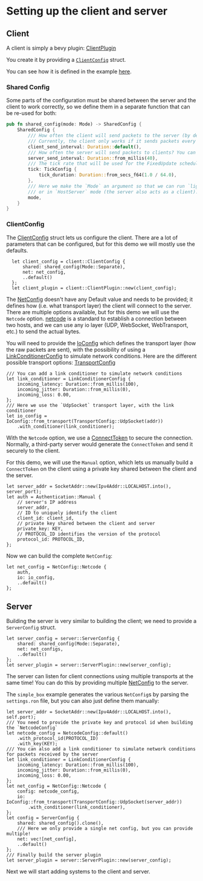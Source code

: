 # Setting up the client and server

## Client

A client is simply a bevy plugin: [ClientPlugin](https://docs.rs/lightyear/latest/lightyear/client/plugin/struct.ClientPlugin.html)

You create it by providing a [`ClientConfig`](https://docs.rs/lightyear/latest/lightyear/client/config/struct.ClientConfig.html) struct.

You can see how it is defined in the example [here](https://github.com/cBournhonesque/lightyear/blob/main/examples/simple_box/src/main.rs#L175).

### Shared Config

Some parts of the configuration must be shared between the server and the client to work correctly, so we define them in a separate function that can be re-used for both:
```rust
pub fn shared_config(mode: Mode) -> SharedConfig {
    SharedConfig {
        /// How often the client will send packets to the server (by default it is every frame).
        /// Currently, the client only works if it sends packets every frame, for proper input handling.
        client_send_interval: Duration::default(),
        /// How often the server will send packets to clients? You can reduce this to save bandwidth.
        server_send_interval: Duration::from_millis(40),
        /// The tick rate that will be used for the FixedUpdate schedule
        tick: TickConfig {
            tick_duration: Duration::from_secs_f64(1.0 / 64.0),
        },
        /// Here we make the `Mode` an argument so that we can run `lightyear` either in `Separate` mode (distinct client and server apps)
        /// or in `HostServer` mode (the server also acts as a client).
        mode,
    }
}
```

### ClientConfig

The [ClientConfig](https://docs.rs/lightyear/latest/lightyear/client/config/struct.ClientConfig.html) struct lets us configure the client. There are a lot of parameters that can be configured,
but for this demo we will mostly use the defaults.

```rust,noplayground
  let client_config = client::ClientConfig {
      shared: shared_config(Mode::Separate),
      net: net_config,
      ..default()
  };
  let client_plugin = client::ClientPlugin::new(client_config);
```

The [NetConfig](https://docs.rs/lightyear/latest/lightyear/prelude/client/enum.NetConfig.html) doesn't have any Default value and needs to be provided; it defines how (i.e. what transport layer) the client will connect to the server.
There are multiple options available, but for this demo we will use the `Netcode` option.
[netcode](https://github.com/mas-bandwidth/netcode/blob/main/STANDARD.md) is a standard to establish a connection between two hosts, and we can use any io layer (UDP, WebSocket, WebTransport, etc.) to send the actual bytes.

You will need to provide the [IoConfig](https://docs.rs/lightyear/latest/lightyear/transport/io/struct.IoConfig.html) which defines the transport layer (how the raw packets are sent),
with the possibility of using a [LinkConditionerConfig](https://docs.rs/lightyear/latest/lightyear/prelude/struct.LinkConditionerConfig.html) to simulate network conditions.
Here are the different possible transport options: [TransportConfig](https://docs.rs/lightyear/latest/lightyear/transport/io/enum.TransportConfig.html)


```rust,noplayground
/// You can add a link conditioner to simulate network conditions
let link_conditioner = LinkConditionerConfig {
    incoming_latency: Duration::from_millis(100),
    incoming_jitter: Duration::from_millis(0),
    incoming_loss: 0.00,
};
/// Here we use the `UdpSocket` transport layer, with the link conditioner
let io_config = IoConfig::from_transport(TransportConfig::UdpSocket(addr))
    .with_conditioner(link_conditioner);
```

With the `Netcode` option, we use a [ConnectToken](https://docs.rs/lightyear/latest/lightyear/connection/netcode/struct.ConnectToken.html) to secure the connection.
Normally, a third-party server would generate the `ConnectToken` and send it securely to the client.

For this demo, we will use the `Manual` option, which lets us manually build a `ConnectToken` on the client using a private key shared between the client and the server.

```rust,noplayground
let server_addr = SocketAddr::new(Ipv4Addr::LOCALHOST.into(), server_port);
let auth = Authentication::Manual {
    // server's IP address
    server_addr,
    // ID to uniquely identify the client
    client_id: client_id,
    // private key shared between the client and server
    private_key: KEY,
    // PROTOCOL_ID identifies the version of the protocol
    protocol_id: PROTOCOL_ID,
};
```

Now we can build the complete `NetConfig`:
```rust,noplayground
let net_config = NetConfig::Netcode {
    auth,
    io: io_config,
    ..default()
};
```


## Server

Building the server is very similar to building the client; we need to provide a `ServerConfig` struct.
```rust,noplayground
let server_config = server::ServerConfig {
    shared: shared_config(Mode::Separate),
    net: net_configs,
    ..default()
};
let server_plugin = server::ServerPlugin::new(server_config);
```

The server can listen for client connections using multiple transports at the same time!
You can do this by providing multiple [NetConfig](https://docs.rs/lightyear/latest/lightyear/prelude/server/enum.NetConfig.html) to the server.

The `simple_box` example generates the various `NetConfig`s by parsing the `settings.ron` file, but you can also just
define them manually:

```rust,noplaground
let server_addr = SocketAddr::new(Ipv4Addr::LOCALHOST.into(), self.port);
/// You need to provide the private key and protocol id when building the `NetcodeConfig`
let netcode_config = NetcodeConfig::default()
    .with_protocol_id(PROTOCOL_ID)
    .with_key(KEY);
/// You can also add a link conditioner to simulate network conditions for packets received by the server
let link_conditioner = LinkConditionerConfig {
    incoming_latency: Duration::from_millis(100),
    incoming_jitter: Duration::from_millis(0),
    incoming_loss: 0.00,
};
let net_config = NetConfig::Netcode {
    config: netcode_config,
    io: IoConfig::from_transport(TransportConfig::UdpSocket(server_addr))
        .with_conditioner(link_conditioner),
};
let config = ServerConfig {
    shared: shared_config().clone(),
    /// Here we only provide a single net config, but you can provide multiple!
    net: vec![net_config],
    ..default()
};
/// Finally build the server plugin
let server_plugin = server::ServerPlugin::new(server_config);
```

Next we will start adding systems to the client and server.